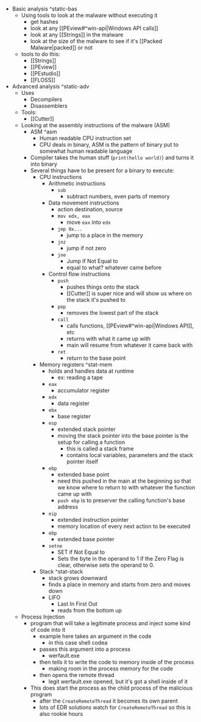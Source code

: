 - Basic analysis ^static-bas
	- Using tools to look at the malware without executing it
		- get hashes
		- look at any [[PEview#^win-api|Windows API calls]]
		- look at any [[Strings]] in the malware
		- look at the size of the malware to see if it's [[Packed Malware|packed]] or not
	- tools to do this:
		- [[Strings]]
		- [[PEview]]
		- [[PEstudio]]
		- [[FLOSS]]
- Advanced analysis ^static-adv
	- Uses
		- Decompilers
		- Disassemblers
	- Tools:
		- [[Cutter]]
	- Looking at the assembly instructions of the malware (ASM)
		- ASM ^asm
			- Human readable CPU instruction set
			- CPU deals in binary, ASM is the pattern of binary put to somewhat human readable language
		- Compiler takes the human stuff (`print(hello world)`) and turns it into binary
		- Several things have to be present for a binary to execute:
			- CPU instructions
				- Arithmetic instructions
					- `sub`
						- subtract numbers, even parts of memory
				- Data movement instructions
					- action destination, source
					- `mov edx, eax`
						- move `eax` into `edx`
					- `jmp 0x...`
						- jump to a place in the memory
					- `jnz`
						- jump if not zero
					- `jne`
						- Jump if Not Equal to
						- equal to what? whatever came before
				- Control flow instructions
					- `push`
						- pushes things onto the stack
						- [[Cutter]] is super nice and will show us where on the stack it's pushed to
					- `pop`
						- removes the lowest part of the stack
					- `call`
						- calls functions, [[PEview#^win-api|Windows API]], etc
						- returns with what it came up with
						- main will resume from whatever it came back with
					- `ret`
						- return to the base point
			- Memory registers ^stat-mem
				- holds and handles data at runtime
					- ex: reading a tape
				- `eax`
					- accumulator register
				- `edx`
					- data register
				- `ebx`
					- base register
				- `esp`
					- extended stack pointer
					- moving the stack pointer into the base pointer is the setup for calling a function
						- this is called a stack frame
						- contains local variables, parameters and the stack pointer itself
				- `ebp`
					- extended base point
					- need this pushed in the main at the beginning so that we know where to return to with whatever the function came up with
					- `push ebp` is to preserver the calling function's base address
				- `eip`
					- extended instruction pointer
					- memory location of every next action to be executed
				- `ebp`
					- extended base pointer
				- `setne`
					- SET if Not Equal to
					- Sets the byte in the operand to 1 if the Zero Flag is clear, otherwise sets the operand to 0.
			- Stack ^stat-stack
				- stack grows downward
				- finds a place in memory and starts from zero and moves down
				- LIFO
					- Last In First Out
					- reads from the bottom up
	- Process Injection
		- program that will take a legitimate process and inject some kind of code into it
			- example here takes an argument in the code
				- in this case shell codea
			- passes this argument into a process
				- werfault.exe
			- then tells it to write the code to memory inside of the process
				- making room in the process memory for the code
			- then opens the remote thread
				- legit werfault.exe opened, but it's got a shell inside of it
		- This does start the process as the child process of the malicious program
			- after the `CreateRemoteThread` it becomes its own parent
			- lots of EDR solutions watch for `CreateRemoteThread` so this is also rookie hours
